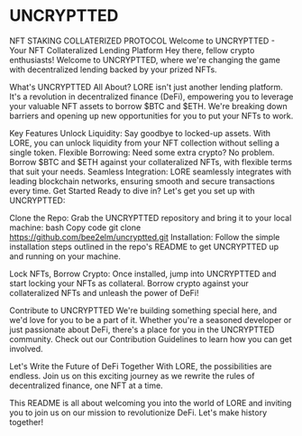 # UNCRYPTTED
NFT STAKING COLLATERIZED PROTOCOL
Welcome to UNCRYPTTED - Your NFT Collateralized Lending Platform
Hey there, fellow crypto enthusiasts! Welcome to UNCRYPTTED, where we're changing the game with decentralized lending backed by your prized NFTs.

What's UNCRYPTTED All About?
LORE isn't just another lending platform. It's a revolution in decentralized finance (DeFi), empowering you to leverage your valuable NFT assets to borrow $BTC and $ETH. We're breaking down barriers and opening up new opportunities for you to put your NFTs to work.

Key Features
Unlock Liquidity: Say goodbye to locked-up assets. With LORE, you can unlock liquidity from your NFT collection without selling a single token.
Flexible Borrowing: Need some extra crypto? No problem. Borrow $BTC and $ETH against your collateralized NFTs, with flexible terms that suit your needs.
Seamless Integration: LORE seamlessly integrates with leading blockchain networks, ensuring smooth and secure transactions every time.
Get Started
Ready to dive in? Let's get you set up with UNCRYPTTED:

Clone the Repo: Grab the UNCRYPTTED repository and bring it to your local machine:
bash
Copy code
git clone https://github.com/bee2elm/uncryptted.git
Installation: Follow the simple installation steps outlined in the repo's README to get UNCRYPTTED up and running on your machine.

Lock NFTs, Borrow Crypto: Once installed, jump into UNCRYPTTED and start locking your NFTs as collateral. Borrow crypto against your collateralized NFTs and unleash the power of DeFi!

Contribute to UNCRYPTTED
We're building something special here, and we'd love for you to be a part of it. Whether you're a seasoned developer or just passionate about DeFi, there's a place for you in the UNCRYPTTED community. Check out our Contribution Guidelines to learn how you can get involved.


Let's Write the Future of DeFi Together
With LORE, the possibilities are endless. Join us on this exciting journey as we rewrite the rules of decentralized finance, one NFT at a time.

This README is all about welcoming you into the world of LORE and inviting you to join us on our mission to revolutionize DeFi. Let's make history together!

